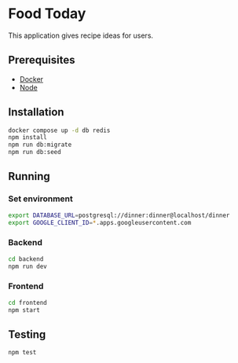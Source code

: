 # Food Today

This application gives recipe ideas for users.

## Prerequisites

* [Docker](https://www.docker.com/products/docker-desktop/)
* [Node](https://nodejs.org/en/download/package-manager)

## Installation

```bash
docker compose up -d db redis
npm install
npm run db:migrate
npm run db:seed
```

## Running

### Set environment

```bash
export DATABASE_URL=postgresql://dinner:dinner@localhost/dinner
export GOOGLE_CLIENT_ID=*.apps.googleusercontent.com
```

### Backend

```bash
cd backend
npm run dev
```

### Frontend

```bash
cd frontend
npm start
```

## Testing

```bash
npm test
```
